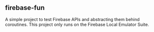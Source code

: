 ## firebase-fun

A simple project to test Firebase APIs and abstracting them behind coroutines. This project
only runs on the Firebase Local Emulator Suite.
